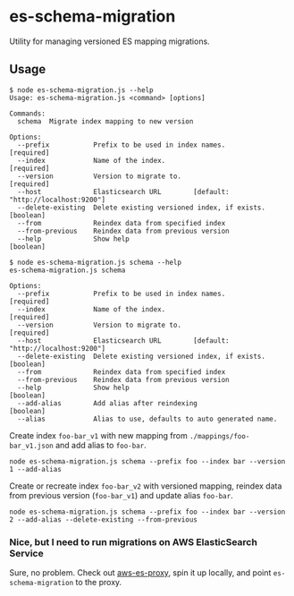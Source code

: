 # es-schema-migration

Utility for managing versioned ES mapping migrations.


## Usage

```
$ node es-schema-migration.js --help       
Usage: es-schema-migration.js <command> [options]

Commands:
  schema  Migrate index mapping to new version

Options:
  --prefix           Prefix to be used in index names.                [required]
  --index            Name of the index.                               [required]
  --version          Version to migrate to.                           [required]
  --host             Elasticsearch URL        [default: "http://localhost:9200"]
  --delete-existing  Delete existing versioned index, if exists.       [boolean]
  --from             Reindex data from specified index
  --from-previous    Reindex data from previous version
  --help             Show help                                         [boolean]

```

```
$ node es-schema-migration.js schema --help
es-schema-migration.js schema

Options:
  --prefix           Prefix to be used in index names.                [required]
  --index            Name of the index.                               [required]
  --version          Version to migrate to.                           [required]
  --host             Elasticsearch URL        [default: "http://localhost:9200"]
  --delete-existing  Delete existing versioned index, if exists.       [boolean]
  --from             Reindex data from specified index
  --from-previous    Reindex data from previous version
  --help             Show help                                         [boolean]
  --add-alias        Add alias after reindexing                        [boolean]
  --alias            Alias to use, defaults to auto generated name.

```

Create index `foo-bar_v1` with new mapping from `./mappings/foo-bar_v1.json` and add alias to `foo-bar`.

```
node es-schema-migration.js schema --prefix foo --index bar --version 1 --add-alias
```

Create or recreate index `foo-bar_v2` with versioned mapping, reindex data from previous version (`foo-bar_v1`) and update alias `foo-bar`.

```
node es-schema-migration.js schema --prefix foo --index bar --version 2 --add-alias --delete-existing --from-previous
```


### Nice, but I need to run migrations on AWS ElasticSearch Service

Sure, no problem. Check out [aws-es-proxy](https://github.com/joona/aws-es-proxy), spin it up locally, and point `es-schema-migration` to the proxy.
